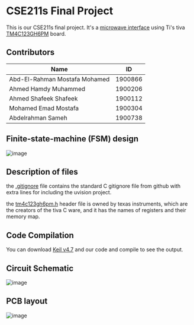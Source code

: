 # CSE211s Final Project

This is our CSE211s final project. It's a [microwave interface](https://github.com/bobo122b/CSE211s-Final-Project/blob/master/Project%20description.pdf) using Ti's tiva [TM4C123GH6PM](https://www.ti.com/product/TM4C123GH6PM) board.

## Contributors 
|**Name**| **ID** | 
|--|--|
| Abd-El-Rahman Mostafa Mohamed | 1900866 |
| Ahmed Hamdy Muhammed | 1900206 |
| Ahmed Shafeek Shafeek | 1900112 |
| Mohamed Emad Mostafa | 1900304 |
| Abdelrahman Sameh | 1900738 |

## Finite-state-machine (FSM) design
![image](https://user-images.githubusercontent.com/71796506/167958946-7d2d4836-5c49-4007-b502-a2877e8483de.png)


## Description of files

the [.gitignore](https://github.com/bobo122b/CSE211s-Final-Project/blob/main/.gitignore) file contains the standard C gitignore file from github with extra lines for including the uvision project.

the [tm4c123gh6pm.h](https://github.com/bobo122b/CSE211s-Final-Project/blob/main/tm4c123gh6pm.h) header file is owned by texas instruments, which are the creators of the tiva C ware, and it has the names of registers and their memory map.

## Code Compilation

You can download [Keil v4.7](https://www.keil.com/demo/eval/armv4.htm) and our code and compile to see the output.


## Circuit Schematic
![image](https://user-images.githubusercontent.com/74486351/169311207-fbcc6fee-5047-452c-85fd-6acfb2ca4b30.png)

## PCB layout
![image](https://user-images.githubusercontent.com/74486351/169311122-d559b2c4-ffaa-4023-805d-b68ae179579e.png)

